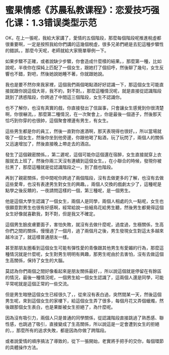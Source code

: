 # 蜜果情感《苏晨私教课程》：恋爱技巧强化课：1.3错误类型示范

OK，在上一張呢，我給大家講了，愛情的五個階段，那麼每個階段呢推進稅虛都很重要啊，一定是按照我給你們講的這幾個稅虛，很多兄弟們總是去犯這種步驟性的錯誤。，那麼今天呢，老師就給大家簡單舉例一下。

如果步驟不正確，或者說缺少步驟，你會造成什麼樣的結果。，那麼第一種，比如說呢，半夜你在探純上匹配了一個女生，跟她打了個招呼，然後聊了幾句，女生反響也不錯，對吧，然後她說她睡不著，你就跟她說。

我也是要不然你來我家裡，這個我們兩個喝點酒好好認識一下，那這個女生可能直接就跟你說這個大哥，我不約，對不對。，那麼這種情況呢，就是直接從認識階段跳到了誘惑階段，你跨過了中間這三個階段，女生不認識你。

也不了解你，也沒有真實的戲，你直接發出了信誕事，只會讓女生感覺到你很清楚啊，你很嚇流。，那麼第二種情況，在一次聚會上，你是最後一個道子，然後那天恰巧到你穿的也很帥，這個聚會裡邊有男生，有女生。

這些男生都是你的員工，然後一直對你進酒啊，那天表現得也很好。，所以當場就吸了一個女生，然後你坐到他旁邊，你跟他喝了點酒，玩了玩閃了，兩個人的關係又迅速增加了，然後直接晚上帶走去的酒店。

發生了這個親密關係。，第二遲呢，這個可能你這個還在宿醉，女生直接就穿上衣服就去上班了，然後你兩三天沒有連續到這個女生。，在小聯合的時候，發現你被拉黑了，那麼這種就是從認識階段之一，到了戲也階段。

再到了親密關係，但中間呢你跨過了兩個階段，沒有去做更多的了解，也沒有去做這些愛卑，也沒有表達男生對女生的興趣。，兩個人交換的戲劇太少了，這種呢是點學之後反饋的，一夜請問這樣的一個，第三種呢，是一個男生。

他是這個大學生認識了一個女生，兩個人是同學，兩個人相處的久一點呢，女生也很願意對男生也很有好感啊，經常給說一些細鳥花給男生聽，然後男生都覺得這個女生好像就喜歡我，對不對，但是我又不確定。

這個男生臉皮膚要面子，害怕失敗，就沒有去做什麼呢，過度過，生極關係，生高你們之間的關係，慢慢過了一個月，過了兩個月之後，男生發現女生對這太多越來越冷淡了，就這樣普通朋友一樣。

甚至那朋友圈看到這個女生可能有彈性愛的青像跟其他男生有愛媚的行為，那麼這種情況就是什麼呢，女生對男生明明有興趣，那男生呢由於去害怕，沒有去做這個生高關係，保持了女生的大腦。

莫認為你們兩個之間好像看起來是朋友關係最好，，所以說這個就是停留在有餘區的情況，最後一種情況呢，一個男生給一個女生認識了，這兩個人還是同學，可能平常呢就是這個正常的一些交流。

但是男生暗戀這個女生已經很久了，，從來沒有表白過，突然間某一天，然後這個男生呢，來到這個女生的家樓下，給這個女生弄了很多，每個月花又弄個蠟燭，然後跟那個女生表白，也是果斷被女生拒絕了，為什麼呢。

因為沒有吸引力，兩個人只是普通的同學關係，從認識階段直接跳過了熟悉感、聯性感，也跳過了吸引，直接變成了生高關係，所以說這是一定會遭到女生的拒絕的，，那麼所有的追求失敗，都是因為你做了跨階段。

或者說愛情的順序搞法了導致的，從下一張開始，老實將手把手的交你，每個環節的具體操作方法。